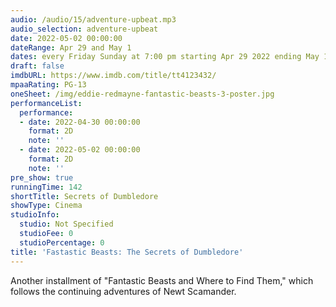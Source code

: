 ```yaml
---
audio: /audio/15/adventure-upbeat.mp3
audio_selection: adventure-upbeat
date: 2022-05-02 00:00:00
dateRange: Apr 29 and May 1
dates: every Friday Sunday at 7:00 pm starting Apr 29 2022 ending May 1 2022
draft: false
imdbURL: https://www.imdb.com/title/tt4123432/
mpaaRating: PG-13
oneSheet: /img/eddie-redmayne-fantastic-beasts-3-poster.jpg
performanceList:
  performance:
  - date: 2022-04-30 00:00:00
    format: 2D
    note: ''
  - date: 2022-05-02 00:00:00
    format: 2D
    note: ''
pre_show: true
runningTime: 142
shortTitle: Secrets of Dumbledore
showType: Cinema
studioInfo:
  studio: Not Specified
  studioFee: 0
  studioPercentage: 0
title: 'Fastastic Beasts: The Secrets of Dumbledore'
---
```


Another installment of "Fantastic Beasts and Where to Find Them," which follows the continuing adventures of Newt Scamander.